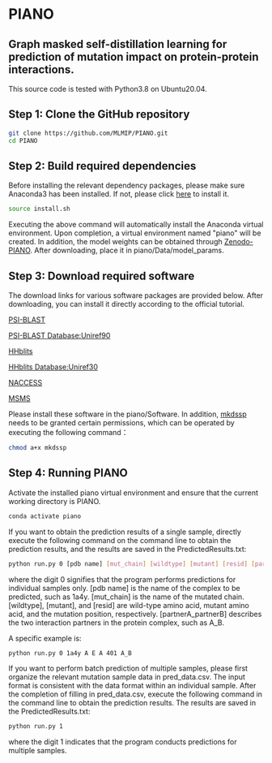 # PIANO
## Graph masked self-distillation learning for prediction of mutation impact on protein-protein interactions.

This source code is tested with Python3.8 on Ubuntu20.04.

## Step 1\: Clone the GitHub repository

```bash
git clone https://github.com/MLMIP/PIANO.git
cd PIANO
```

## Step 2\: Build required dependencies
Before installing the relevant dependency packages, please make sure Anaconda3 has been installed. If not, please click [here](https://www.anaconda.com/download#downloads) to install it.

```bash
source install.sh
```

Executing the above command will automatically install the Anaconda virtual environment. Upon completion, a virtual environment named "piano" will be created. In addition, the model weights can be obtained through [Zenodo-PIANO](https://doi.org/10.5281/zenodo.10565690). After downloading, place it in piano/Data/model_params.

## Step 3\: Download required software

The download links for various software packages are provided below. After downloading, you can install it directly according to the official tutorial.

[PSI-BLAST](https://blast.ncbi.nlm.nih.gov/doc/blast-help/downloadblastdata.html)

[PSI-BLAST Database\:Uniref90](https://ftp.uniprot.org/pub/databases/uniprot/uniref/uniref90/)

[HHblits](https://github.com/soedinglab/hh-suite)

[HHblits Database\:Uniref30](https://gwdu111.gwdg.de/\~compbiol/uniclust/2023_02/)

[NACCESS](http://www.bioinf.manchester.ac.uk/naccess/)

[MSMS](https://ccsb.scripps.edu/msms/downloads/)

Please install these software in the piano/Software. In addition, [mkdssp](https://github.com/cmbi/hssp/releases) needs to be granted certain permissions, which can be operated by executing the following command：

```bash
chmod a+x mkdssp
```

## Step 4\: Running PIANO

Activate the installed piano virtual environment and ensure that the current working directory is PIANO.

```bash
conda activate piano
```

If you want to obtain the prediction results of a single sample, directly execute the following command on the command line to obtain the prediction results, and the results are saved in the PredictedResults.txt:

```bash
python run.py 0 [pdb name] [mut_chain] [wildtype] [mutant] [resid] [partnerA_partnerB]
```

where the digit 0 signifies that the program performs predictions for individual samples only. \[pdb name] is the name of the complex to be predicted, such as 1a4y. \[mut\_chain] is the name of the mutated chain. \[wildtype], \[mutant], and \[resid] are wild-type amino acid, mutant amino acid, and the mutation position, respectively. \[partnerA\_partnerB] describes the two interaction partners in the protein complex, such as A\_B.

A specific example is:

```bash
python run.py 0 1a4y A E A 401 A_B
```

If you want to perform batch prediction of multiple samples, please first organize the relevant mutation sample data in pred\_data.csv. The input format is consistent with the data format within an individual sample. After the completion of filling in pred\_data.csv, execute the following command in the command line to obtain the prediction results. The results are saved in the PredictedResults.txt:

```bash
python run.py 1
```

where the digit 1 indicates that the program conducts predictions for multiple samples.
